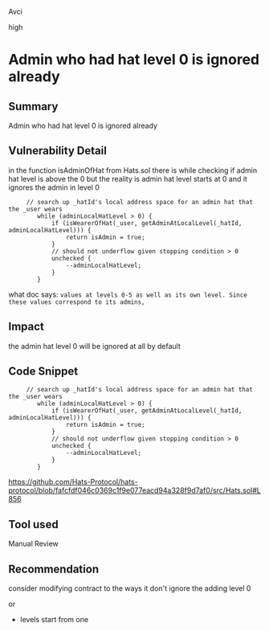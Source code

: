 Avci

high

# Admin who had hat level 0 is ignored already

## Summary
Admin who had hat level 0 is ignored already
## Vulnerability Detail
in the function isAdminOfHat from Hats.sol there is while checking if admin hat level is above the 0 but the reality is admin hat level starts at 0 and it ignores the admin in level 0 
```solidity
     // search up _hatId's local address space for an admin hat that the _user wears
        while (adminLocalHatLevel > 0) {
            if (isWearerOfHat(_user, getAdminAtLocalLevel(_hatId, adminLocalHatLevel))) {
                return isAdmin = true;
            }
            // should not underflow given stopping condition > 0
            unchecked {
                --adminLocalHatLevel;
            }
        }
```
what doc says: 
`values at levels 0-5 as well as its own level. Since these values correspond to its admins, `
## Impact
the admin hat level 0 will be ignored at all by default 

## Code Snippet
```solidity
     // search up _hatId's local address space for an admin hat that the _user wears
        while (adminLocalHatLevel > 0) {
            if (isWearerOfHat(_user, getAdminAtLocalLevel(_hatId, adminLocalHatLevel))) {
                return isAdmin = true;
            }
            // should not underflow given stopping condition > 0
            unchecked {
                --adminLocalHatLevel;
            }
        }
```
https://github.com/Hats-Protocol/hats-protocol/blob/fafcfdf046c0369c1f9e077eacd94a328f9d7af0/src/Hats.sol#L856
## Tool used

Manual Review

## Recommendation
consider modifying contract to the ways it don't ignore the adding level 0 

or 
- levels start from one 
